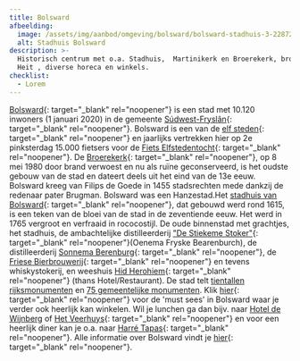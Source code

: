 ```yaml
---
title: Bolsward
afbeelding:
  image: /assets/img/aanbod/omgeving/bolsward/bolsward-stadhuis-3-2287291456.jpeg
  alt: Stadhuis Bolsward
description: >-
  Historisch centrum met o.a. Stadhuis,  Martinikerk en Broerekerk, brouwerij Us
  Heit , diverse horeca en winkels.
checklist:
  - Lorem
---
```


[Bolsward](https://www.bolsward.nl){: target="_blank" rel="noopener"} is een stad met 10.120 inwoners (1 januari 2020) in de gemeente&nbsp;[S&uacute;dwest-Frysl&acirc;n](https://nl.wikipedia.org/wiki/S%C3%BAdwest-Frysl%C3%A2n){: target="\_blank" rel="noopener"}. Bolsward is een van de&nbsp;[elf steden](https://nl.wikipedia.org/wiki/Friese_elf_steden){: target="\_blank" rel="noopener"}&nbsp;en jaarlijks vertrekken hier op 2e pinksterdag 15.000 fietsers voor de [Fiets Elfstedentocht](https://www.fietselfstedentocht.frl){: target="\_blank" rel="noopener"}. De&nbsp;[Broerekerk](https://nl.wikipedia.org/wiki/Broerekerk_&#40;Bolsward&#41;){: target="\_blank" rel="noopener"}, op 8 mei 1980 door brand verwoest en nu als ruïne geconserveerd, is het oudste gebouw van de stad en dateert deels uit het eind van de 13e eeuw. Bolsward kreeg van Filips de Goede in 1455 stadsrechten mede dankzij de redenaar pater Brugman. Bolsward was een Hanzestad.Het&nbsp;[stadhuis van Bolsward](https://nl.wikipedia.org/wiki/Stadhuis_van_Bolsward){: target="\_blank" rel="noopener"}, dat gebouwd werd rond 1615, is een teken van de bloei van de stad in de zeventiende eeuw. Het werd in 1765 vergroot en verfraaid in rococostijl. De oude binnenstad met grachtjes, het stadhuis, de ambachtelijke distilleerderij ["De Stiekeme Stoker"](http://destiekemestoker.nl){: target="\_blank" rel="noopener"}(Oenema Fryske Bearenburch), de distilleerderij&nbsp;[Sonnema Berenburg](https://nl.wikipedia.org/wiki/Sonnema_Berenburg){: target="\_blank" rel="noopener"}, de [Friese Bierbrouwerij](https://www.usheit.com){: target="\_blank" rel="noopener"} en tevens whiskystokerij, en weeshuis [Hid Herohiem](https://hotelhetweeshuis.nl){: target="\_blank" rel="noopener"} (thans Hotel/Restaurant). De stad telt&nbsp;[tientallen rijksmonumenten](https://nl.wikipedia.org/wiki/Lijst_van_rijksmonumenten_in_Bolsward)&nbsp;en&nbsp;[75 gemeentelijke monumenten](https://nl.wikipedia.org/wiki/Lijst_van_gemeentelijke_monumenten_in_Bolsward). Klik [hier](https://www.bolsward.nl/onderwerpen/top-11-must-sees){: target="\_blank" rel="noopener"}&nbsp;voor de 'must sees' in Bolsward waar je verder ook heerlijk kan winkelen. Wil je lunchen ga dan bijv. naar [Hotel de Wijnberg](https://wijnbergbolsward.nl)&nbsp;of [Het Veerhuys](https://www.hetveerhuysbolsward.nl){: target="\_blank" rel="noopener"}&nbsp;en voor een heerlijk diner kan je o.a. naar [Harré Tapas](https://www.harrebolsward.nl){: target="\_blank" rel="noopener"}. Alle informatie over Bolsward vindt je [hier](https://www.bolsward.nl){: target="\_blank" rel="noopener"}.

